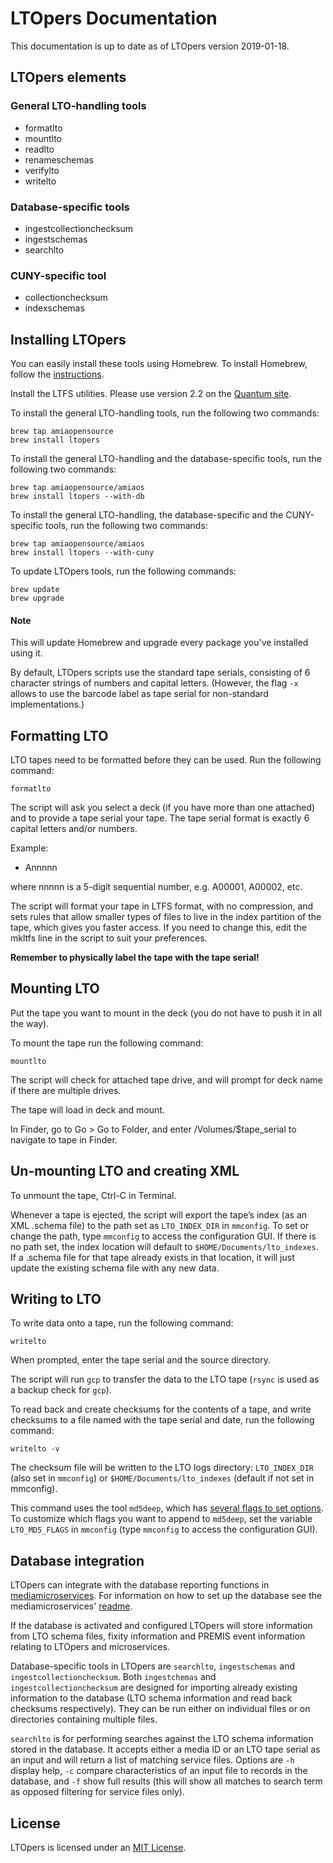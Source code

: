 # LTOpers Documentation

This documentation is up to date as of LTOpers version 2019-01-18.

## LTOpers elements

### General LTO-handling tools

- formatlto
- mountlto
- readlto
- renameschemas
- verifylto
- writelto

### Database-specific tools

- ingestcollectionchecksum
- ingestschemas
- searchlto

### CUNY-specific tool

- collectionchecksum
- indexschemas

## Installing LTOpers

You can easily install these tools using Homebrew. To install Homebrew, follow the [instructions](http://brew.sh/).

Install the LTFS utilities. Please use version 2.2 on the [Quantum site](http://www.quantum.com/serviceandsupport/softwareanddocumentationdownloads/ltfs/index.aspx?whattab=Third).

To install the general LTO-handling tools, run the following two commands:

```
brew tap amiaopensource
brew install ltopers
```

To install the general LTO-handling and the database-specific tools, run the following two commands:

```
brew tap amiaopensource/amiaos
brew install ltopers --with-db
```

To install the general LTO-handling, the database-specific and the CUNY-specific tools, run the following two commands:

```
brew tap amiaopensource/amiaos
brew install ltopers --with-cuny
```

To update LTOpers tools, run the following commands:

```
brew update
brew upgrade
```

#### Note

This will update Homebrew and upgrade every package you've installed using it.

By default, LTOpers scripts use the standard tape serials, consisting of 6 character strings of numbers and capital letters. (However, the flag `-x` allows to use the barcode label as tape serial for non-standard implementations.)

## Formatting LTO

LTO tapes need to be formatted before they can be used. Run the following command:

```
formatlto
```

The script will ask you select a deck (if you have more than one attached) and to provide a tape serial your tape. The tape serial format is exactly 6 capital letters and/or numbers.

Example:

- Annnnn

where nnnnn is a 5-digit sequential number, e.g. A00001, A00002, etc.

The script will format your tape in LTFS format, with no compression, and sets rules that allow smaller types of files to live in the index partition of the tape, which gives you faster access. If you need to change this, edit the mkltfs line in the script to suit your preferences.

**Remember to physically label the tape with the tape serial!**

## Mounting LTO

Put the tape you want to mount in the deck (you do not have to push it in all the way).

To mount the tape run the following command:

```
mountlto
```

The script will check for attached tape drive, and will prompt for deck name if there are multiple drives.

The tape will load in deck and mount.

In Finder, go to Go > Go to Folder, and enter /Volumes/$tape_serial to navigate to tape in Finder.

## Un-mounting LTO and creating XML

To unmount the tape, Ctrl-C in Terminal.

Whenever a tape is ejected, the script will export the tape’s index (as an XML .schema file) to the path set as `LTO_INDEX_DIR` in `mmconfig`. To set or change the path, type `mmconfig` to access the configuration GUI. If there is no path set, the index location will default to `$HOME/Documents/lto_indexes`. If a .schema file for that tape already exists in that location, it will just update the existing schema file with any new data.

## Writing to LTO

To write data onto a tape, run the following command:

```
writelto
```

When prompted, enter the tape serial and the source directory.

The script will run `gcp` to transfer the data to the LTO tape (`rsync` is used as a backup check for `gcp`).

To read back and create checksums for the contents of a tape, and write checksums to a file named with the tape serial and date, run the following command:

```
writelto -v
```

The checksum file will be written to the LTO logs directory: `LTO_INDEX_DIR` (also set in `mmconfig`) or `$HOME/Documents/lto_indexes` (default if not set in mmconfig).

This command uses the tool `md5deep`, which has [several flags to set options](http://md5deep.sourceforge.net/md5deep.html). To customize which flags you want to append to `md5deep`, set the variable `LTO_MD5_FLAGS` in `mmconfig` (type `mmconfig` to access the configuration GUI). 

## Database integration

LTOpers can integrate with the database reporting functions in [mediamicroservices](https://github.com/mediamicroservices/mm). For information on how to set up the database see the mediamicroservices' [readme](https://github.com/mediamicroservices/mm#database-instructions).

If the database is activated and configured LTOpers will store information from LTO schema files, fixity information and PREMIS event information relating to LTOpers and microservices.

Database-specific tools in LTOpers are `searchlto`, `ingestschemas` and `ingestcollectionchecksum`. Both `ingestchemas` and `ingestcollectionchecksum` are designed for importing already existing information to the database (LTO schema information and read back checksums respectively). They can be run either on individual files or on directories containing multiple files.

`searchlto` is for performing searches against the LTO schema information stored in the database. It accepts either a media ID or an LTO tape serial as an input and will return a list of matching service files. Options are `-h` display help, `-c` compare characteristics of an input file to records in the database, and `-f` show full results (this will show all matches to search term as opposed filtering for service files only).

## License

LTOpers is licensed under an <a href="https://github.com/amiaopensource/ltopers/blob/master/LICENSE">MIT License</a>.

